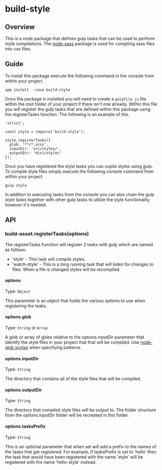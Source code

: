 # build-style

## Overview
This is a node package that defines gulp tasks that can be used to perform style compilations.
The [node-sass](https://www.npmjs.com/package/node-sass) package is used for compiling sass files into css files.

## Guide

To install this package execute the following command in the console from within your project.

```
npm install --save build-style
```

Once the package is installed you will need to create a `gulpfile.js` file within the root folder of your project if there isn't one already.
Within this file you will register the gulp tasks that are defined within this package using the registerTasks function.  The following is an example of this.

```
'strict';

const style = require('build-style');

style.registerTasks({
  glob: '**/*.scss',
  inputDir: 'src/styles/',
  outputDir: 'dist/styles'
});
```

Once you have registered the style tasks you can copile styles using gulp.
To compile style files simply execute the following console command from within your project.

```
gulp style
```

In addition to executing tasks from the console you can also chain the gulp style tasks together with other gulp tasks to utilize the style functionality however it's needed.

## API

### build-asset.registerTasks(options)

The registerTasks function will register 2 tasks with gulp which are named as follows:

- 'style' - This task will compile styles.
- 'watch-style' - This is a long running task that will listen for changes to files.  When a file is changed styles will be recompiled.

#### options

Type: `Object`

This parameter is an object that holds the various options to use when registering the tasks.

#### options.glob

Type: `String` or `Array`

A glob or array of globs relative to the options.inputDir parameter that identify the style files in your project that that will be compiled. 
Use [node-glob syntax](https://github.com/isaacs/node-glob) when specifying patterns.

#### options.inputDir

Type: `String`

The directory that contains all of the style files that will be compiled.

#### options.outputDir

Type: `String`

The directory that compiled style files will be output to.  The folder structure from the options.inputDir folder will be recreated in this folder.

#### options.tasksPrefix

Type: `String`

This is an optional parameter that when set will add a prefix to the names of the tasks that get registered. For example, if tasksPrefix is set to 'hello' then the task that would have been registered with the name 'style' will be registered with the name 'hello-style' instead.